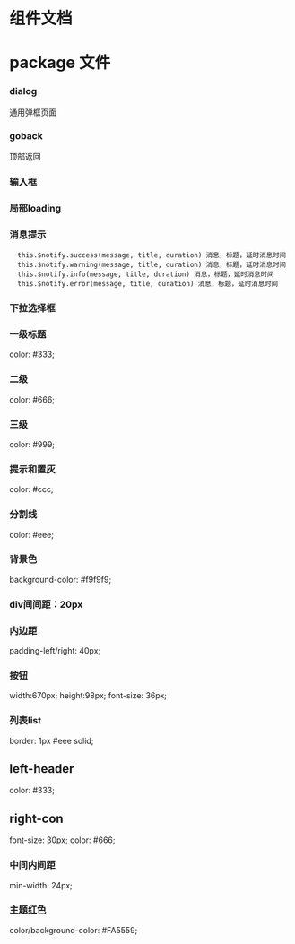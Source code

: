 # 组件文档
# package 文件

### dialog
  通用弹框页面


### goback
  顶部返回


###  输入框


### 局部loading

### 消息提示
      this.$notify.success(message, title, duration) 消息，标题，延时消息时间
      this.$notify.warning(message, title, duration) 消息，标题，延时消息时间
      this.$notify.info(message, title, duration) 消息，标题，延时消息时间
      this.$notify.error(message, title, duration) 消息，标题，延时消息时间

### 下拉选择框

### 一级标题
color: #333;
### 二级
color: #666;
### 三级
color: #999;
### 提示和置灰
color: #ccc;
### 分割线
color: #eee;
### 背景色
background-color: #f9f9f9;

### div间间距：20px
### 内边距
padding-left/right: 40px;
### 按钮
width:670px;
height:98px;
font-size: 36px;
### 列表list
border: 1px #eee solid;

## left-header
color: #333;
## right-con
font-size: 30px;
color: #666;
### 中间内间距
min-width: 24px;
### 主题红色
color/background-color: #FA5559;
